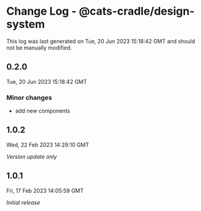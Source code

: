 # Change Log - @cats-cradle/design-system

This log was last generated on Tue, 20 Jun 2023 15:18:42 GMT and should not be manually modified.

## 0.2.0
Tue, 20 Jun 2023 15:18:42 GMT

### Minor changes

- add new components

## 1.0.2
Wed, 22 Feb 2023 14:29:10 GMT

_Version update only_

## 1.0.1
Fri, 17 Feb 2023 14:05:59 GMT

_Initial release_

